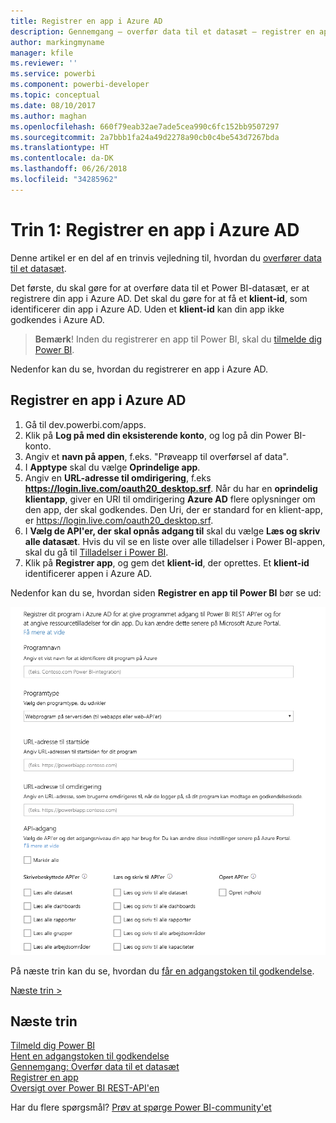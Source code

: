 ```yaml
---
title: Registrer en app i Azure AD
description: Gennemgang – overfør data til et datasæt – registrer en app i Azure AD
author: markingmyname
manager: kfile
ms.reviewer: ''
ms.service: powerbi
ms.component: powerbi-developer
ms.topic: conceptual
ms.date: 08/10/2017
ms.author: maghan
ms.openlocfilehash: 660f79eab32ae7ade5cea990c6fc152bb9507297
ms.sourcegitcommit: 2a7bbb1fa24a49d2278a90cb0c4be543d7267bda
ms.translationtype: HT
ms.contentlocale: da-DK
ms.lasthandoff: 06/26/2018
ms.locfileid: "34285962"
---
```

# <a name="step-1-register-an-app-with-azure-ad"></a>Trin 1: Registrer en app i Azure AD
Denne artikel er en del af en trinvis vejledning til, hvordan du [overfører data til et datasæt](walkthrough-push-data.md).

Det første, du skal gøre for at overføre data til et Power BI-datasæt, er at registrere din app i Azure AD. Det skal du gøre for at få et **klient-id**, som identificerer din app i Azure AD. Uden et **klient-id** kan din app ikke godkendes i Azure AD.

> **Bemærk**! Inden du registrerer en app til Power BI, skal du [tilmelde dig Power BI](create-an-azure-active-directory-tenant.md).
> 
> 

Nedenfor kan du se, hvordan du registrerer en app i Azure AD.

## <a name="register-an-app-in-azure-ad"></a>Registrer en app i Azure AD
1. Gå til dev.powerbi.com/apps.
2. Klik på **Log på med din eksisterende konto**, og log på din Power BI-konto.
3. Angiv et **navn på appen**, f.eks. "Prøveapp til overførsel af data".
4. I **Apptype** skal du vælge **Oprindelige app**.
5. Angiv en **URL-adresse til omdirigering**, f.eks **https://login.live.com/oauth20_desktop.srf**. Når du har en **oprindelig klientapp**, giver en URI til omdirigering **Azure AD** flere oplysninger om den app, der skal godkendes. Den Uri, der er standard for en klient-app, er https://login.live.com/oauth20_desktop.srf.
6. I **Vælg de API'er, der skal opnås adgang til** skal du vælge **Læs og skriv alle datasæt**. Hvis du vil se en liste over alle tilladelser i Power BI-appen, skal du gå til [Tilladelser i Power BI](power-bi-permissions.md).
7. Klik på **Registrer app**, og gem det **klient-id**, der oprettes. Et **klient-id** identificerer appen i Azure AD.

Nedenfor kan du se, hvordan siden **Registrer en app til Power BI** bør se ud:

![](media/walkthrough-push-data-register-app-with-azure-ad/powerbi-developer-sample-register-app.png)

På næste trin kan du se, hvordan du [får en adgangstoken til godkendelse](walkthrough-push-data-get-token.md).

[Næste trin >](walkthrough-push-data-get-token.md)

## <a name="next-steps"></a>Næste trin
[Tilmeld dig Power BI](create-an-azure-active-directory-tenant.md)  
[Hent en adgangstoken til godkendelse](walkthrough-push-data-get-token.md)  
[Gennemgang: Overfør data til et datasæt](walkthrough-push-data.md)  
[Registrer en app](register-app.md)  
[Oversigt over Power BI REST-API'en](overview-of-power-bi-rest-api.md)  

Har du flere spørgsmål? [Prøv at spørge Power BI-community'et](http://community.powerbi.com/)

